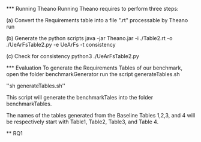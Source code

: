 *** Running Theano
Running Theano requires to perform three steps:

(a) Convert the Requirements table into a file ".rt"  processable by Theano run

(b) Generate the python scripts
	java -jar Theano.jar -i ./Table2.rt -o ./UeArFsTable2.py -e UeArFs -t consistency

(c) Check for consistency
	python3 ./UeArFsTable2.py


*** Evaluation
To generate the Requirements Tables of our benchmark, open the folder benchmarkGenerator run the script generateTables.sh

''sh generateTables.sh''

This script will generate the benchmarkTales into the folder benchmarkTables.

The names of the tables generated from the Baseline Tables 1,2,3, and 4 will be respectively start with Table1, Table2, Table3, and Table 4.

** RQ1 
